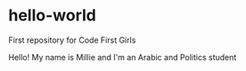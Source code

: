 # hello-world
First repository for Code First Girls

Hello! My name is Millie and I'm an Arabic and Politics student
